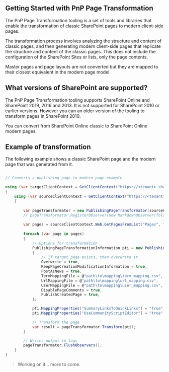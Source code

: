 ## Getting Started with PnP Page Transformation

The PnP Page Transformation tooling is a set of tools and libraries that enable the transformation of classic SharePoint pages to modern client-side pages. 

The transformation process involves analyzing the structure and content of classic pages, and then generating modern client-side pages that replicate the structure and content of the classic pages. This does not include the configuration of the SharePoint Sites or lists, only the page contents.

Master pages and page layouts are not converted but they are mapped to their closest equivalent in the modern page model.


## What versions of SharePoint are supported?

The PnP Page Transformation tooling supports SharePoint Online and SharePoint 2019, 2016 and 2013. It is not supported for SharePoint 2010 or earlier versions. However you can an older version of the tooling to transform pages in SharePoint 2010.

You can convert from SharePoint Online classic to SharePoint Online modern pages. 

## Example of transformation

The following example shows a classic SharePoint page and the modern page that was generated from it. 

```csharp

// Converts a publishing page to modern page example

using (var targetClientContext = GetClientContext("https://<tenant>.sharepoint.com/sites/modernsite"))
{
    using (var sourceClientContext = GetClientContext("https://<tenant>.sharepoint.com/sites/classic-site"))
    {
        
        var pageTransformator = new PublishingPageTransformator(sourceClientContext, targetClientContext , @"path\to\mapping\custom-page-layout-mapping.xml");
        // pageTransformator.RegisterObserver(new MarkdownObserver(folder: "d:\\temp", includeVerbose:true));
        
        var pages = sourceClientContext.Web.GetPagesFromList("Pages", "");
        
        foreach (var page in pages)
        {
            // Options for transformation
            PublishingPageTransformationInformation pti = new PublishingPageTransformationInformation(page)
            {
                // If target page exists, then overwrite it
                Overwrite = true,
                KeepPageCreationModificationInformation = true,
                PostAsNews = true,
                TermMappingFile = @"path\to\mapping\term_mapping.csv",
                UrlMappingFile = @"path\to\mapping\url_mapping.csv",
                UserMappingFile = @"path\to\mapping\user_mapping.csv",
                DisablePageComments = true,                
                PublishCreatedPage = true,
            };

            pti.MappingProperties["SummaryLinksToQuickLinks"] = "true";
            pti.MappingProperties["UseCommunityScriptEditor"] = "true";

            // Transform the page
            var result = pageTransformator.Transform(pti);
        }

        // Writes output to logs
        pageTransformator.FlushObservers();
    }
}

```


> Working on it... more to come.